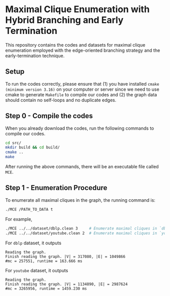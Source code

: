 # Maximal Clique Enumeration with Hybrid Branching and Early Termination

This repository contains the codes and datasets for maximal clique enumeration employed with the edge-oriented branching strategy and the early-termination technique. 

## Setup

To run the codes correctly, please ensure that (1) you have installed `cmake (minimum version 3.16)` on your computer or server since we need to use cmake to generate `Makefile` to compile our codes and (2) the graph data should contain no self-loops and no duplicate edges. 

## Step 0 - Compile the codes

When you already download the codes, run the following commands to compile our codes. 

```bash
cd src/
mkdir build && cd build/
cmake ..
make
```

After running the above commands, there will be an executable file called `MCE`. 

## Step 1 - Enumeration Procedure

To enumerate all maximal cliques in the graph, the running command is: 

```bash
./MCE /PATH_TO_DATA t
```

For example, 

```bash
./MCE ../../dataset/dblp.clean 3     # Enumerate maximal cliques in `dblp` with early-termination in 3-plex
./MCE ../../dataset/youtube.clean 2  # Enumerate maximal cliques in `youtube` with early-termination in 3-plex
```

For `dblp` dataset, it outputs

```
Reading the graph.
Finish reading the graph. |V| = 317080, |E| = 1049866
#mc = 257551, runtime = 163.666 ms
```

For `youtube` dataset, it outputs

```
Reading the graph.
Finish reading the graph. |V| = 1134890, |E| = 2987624
#mc = 3265956, runtime = 1459.230 ms
```

